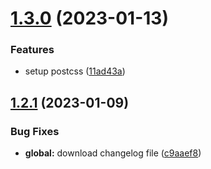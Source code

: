 # [1.3.0](https://github.com/devotronico/react_setup_20230101/compare/v1.2.1...v1.3.0) (2023-01-13)


### Features

* setup postcss ([11ad43a](https://github.com/devotronico/react_setup_20230101/commit/11ad43a547f3410a3e860d3a74a5215e842d10ee))

## [1.2.1](https://github.com/devotronico/react_setup_20230101/compare/v1.2.0...v1.2.1) (2023-01-09)


### Bug Fixes

* **global:** download changelog file ([c9aaef8](https://github.com/devotronico/react_setup_20230101/commit/c9aaef8eadf8ea775dcad1f59522f7508c284694))
